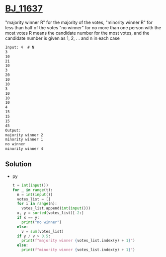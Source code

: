 # [BJ_11637](https://acmicpc.net/problem/11637)

"majority winner R" for the majority of the votes, "minority winner R" for less than half of the votes
"no winner" for no more than one person with the most votes
R means the candidate number for the most votes, and the candidate number is given as 1, 2, . . and n in each case

```txt
Input: 4  # N
3
10
21
10
3
20
10
10
3
10
10
10
4
15
15
15
45
Output:
majority winner 2
minority winner 1
no winner
minority winner 4
```

## Solution

* py

  ```py
  t = int(input())
  for _ in range(t):
    n = int(input())
    votes_list = []
    for i in range(n):
      votes_list.append(int(input()))
    x, y = sorted(votes_list)[-2:]
    if x == y:
      print("no winner")
    else:
      v = sum(votes_list)
    if y / v > 0.5:
      print(f"majority winner {votes_list.index(y) + 1}")
    else:
      print(f"minority winner {votes_list.index(y) + 1}")
  ```
